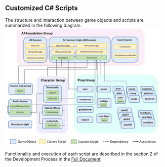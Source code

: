 ## Customized C# Scripts
The structure and interaction between game objects and scripts are summarized in the following diagram.   
![alt](https://github.com/COL-inno/3D-Eucliden-Space-AR/blob/master/Images/object_class_diagram.jpg)      

Functionality and execution of each script are described in the section 2 of the Development Process in the [Full Document](https://github.com/COL-inno/3D-Eucliden-Space-AR/blob/master/3DEuclideanSpaceAR_Document.pdf)     

